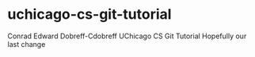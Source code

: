 # uchicago-cs-git-tutorial
Conrad Edward Dobreff-Cdobreff
UChicago CS Git Tutorial
Hopefully our last change